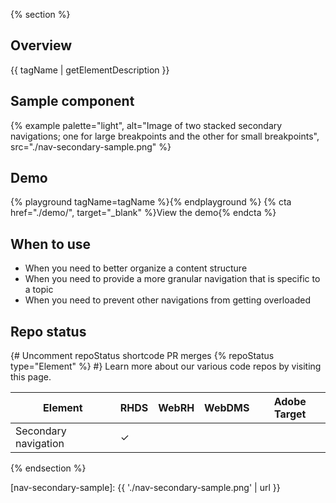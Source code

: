 {% section %}
## Overview
{{ tagName | getElementDescription }}

  ## Sample component

  {% example palette="light",
      alt="Image of two stacked secondary navigations; one for large breakpoints and the other for small breakpoints",
      src="./nav-secondary-sample.png" %}

  ## Demo

  {% playground tagName=tagName %}{% endplayground %}
  {% cta href="./demo/", target="_blank" %}View the  demo{% endcta %}

  ## When to use
  
  - When you need to better organize a content structure
  - When you need to provide a more granular navigation that is specific to a topic
  - When you need to prevent other navigations from getting overloaded

  ## Repo status 
  {# Uncomment repoStatus shortcode PR merges {% repoStatus type="Element" %} #}
  Learn more about our various code repos by visiting this page.
  
  | Element | RHDS | WebRH | WebDMS | Adobe Target |
  |---------|------|-------|--------|--------------|
  | Secondary navigation | ✓ |  |  |  |


{% endsection %}

[nav-secondary-sample]: {{ './nav-secondary-sample.png' | url }}